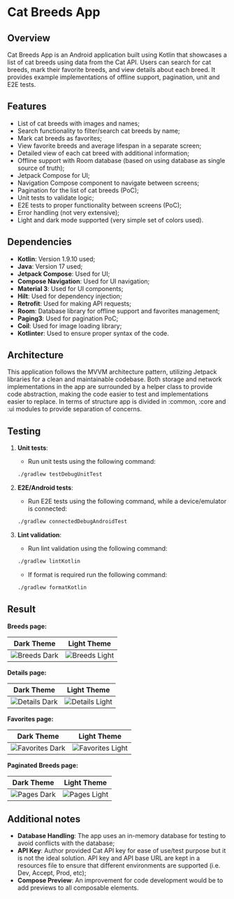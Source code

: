 # Cat Breeds App

## Overview
Cat Breeds App is an Android application built using Kotlin that showcases a list of cat breeds using data from the Cat API.
Users can search for cat breeds, mark their favorite breeds, and view details about each breed.
It provides example implementations of offline support, pagination, unit and E2E tests.

## Features
- List of cat breeds with images and names;
- Search functionality to filter/search cat breeds by name;
- Mark cat breeds as favorites;
- View favorite breeds and average lifespan in a separate screen;
- Detailed view of each cat breed with additional information;
- Offline support with Room database (based on using database as single source of truth);
- Jetpack Compose for UI;
- Navigation Compose component to navigate between screens;
- Pagination for the list of cat breeds (PoC);
- Unit tests to validate logic;
- E2E tests to proper functionality between screens (PoC);
- Error handling (not very extensive);
- Light and dark mode supported (very simple set of colors used).

## Dependencies
- **Kotlin**: Version 1.9.10 used;
- **Java**: Version 17 used;
- **Jetpack Compose**: Used for UI;
- **Compose Navigation**: Used for UI navigation;
- **Material 3**: Used for UI components;
- **Hilt**: Used for dependency injection;
- **Retrofit**: Used for making API requests;
- **Room**: Database library for offline support and favorites management;
- **Paging3**: Used for pagination PoC;
- **Coil**: Used for image loading library;
- **Kotlinter**: Used to ensure proper syntax of the code.

## Architecture
This application follows the MVVM architecture pattern, utilizing Jetpack libraries for a clean and maintainable codebase.
Both storage and network implementations in the app are surrounded by a helper class to provide code abstraction, making the code easier to test and implementations easier to replace.
In terms of structure app is divided in :common, :core and :ui modules to provide separation of concerns.

## Testing
1. **Unit tests**:
    - Run unit tests using the following command:
    ```bash
    ./gradlew testDebugUnitTest
    ```

2. **E2E/Android tests**:
    - Run E2E tests using the following command, while a device/emulator is connected:
    ```bash
    ./gradlew connectedDebugAndroidTest
    ```

3. **Lint validation**:
    - Run lint validation using the following command:
    ```bash
    ./gradlew lintKotlin
    ```
    - If format is required run the following command:
    ```bash
    ./gradlew formatKotlin
    ```

## Result

**Breeds page:**

| Dark Theme | Light Theme |
|------------|-------------|
| ![Breeds Dark](screenshots/breeds_dark.png) | ![Breeds Light](screenshots/breeds_light.png) |

**Details page:**

| Dark Theme | Light Theme |
|------------|-------------|
| ![Details Dark](screenshots/details_dark.png) | ![Details Light](screenshots/details_light.png) |

**Favorites page:**

| Dark Theme | Light Theme |
|------------|-------------|
| ![Favorites Dark](screenshots/favorites_dark.png) | ![Favorites Light](screenshots/favorites_light.png) |

**Paginated Breeds page:**

| Dark Theme | Light Theme |
|------------|-------------|
| ![Pages Dark](screenshots/pages_dark.png) | ![Pages Light](screenshots/pages_light.png) |

## Additional notes
- **Database Handling**: The app uses an in-memory database for testing to avoid conflicts with the database;
- **API Key**: Author provided Cat API key for ease of use/test purpose but it is not the ideal solution. API key and API base URL are kept in a resources file to ensure that different environments are supported (i.e. Dev, Accept, Prod, etc);
- **Compose Preview**: An improvement for code development would be to add previews to all composable elements.